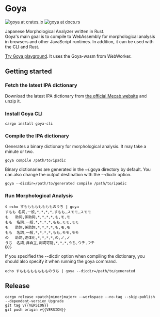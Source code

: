 # Goya

[![goya at crates.io](https://img.shields.io/crates/v/goya.svg)](https://crates.io/crates/goya)
[![goya at docs.rs](https://docs.rs/goya/badge.svg)](https://docs.rs/goya)

Japanese Morphological Analyzer written in Rust.  
Goya's main goal is to compile to WebAssembly for morphological analysis in browsers and other JavaScript runtimes. In addition, it can be used with the CLI and Rust.

[Try Goya playground](https://goya.vercel.app/). It uses the Goya-wasm from WebWorker.

## Getting started

### Fetch the latest IPA dictionary

Download the latest IPA dictionary from [the official Mecab website](https://taku910.github.io/mecab/) and unzip it.

### Install Goya CLI

```
cargo install goya-cli
```

### Compile the IPA dictionary

Generates a binary dictionary for morphological analysis. It may take a minute or two.

```
goya compile /path/to/ipadic
```

Binary dictionaries are generated in the ~/.goya directory by default. You can also change the output destination with the --dicdir option.

```
goya --dicdir=/path/to/generated compile /path/to/ipadic
```

### Run Morphological Analysis

```
$ echo すもももももももものうち | goya
すもも	名詞,一般,*,*,*,*,すもも,スモモ,スモモ
も	助詞,係助詞,*,*,*,*,も,モ,モ
もも	名詞,一般,*,*,*,*,もも,モモ,モモ
も	助詞,係助詞,*,*,*,*,も,モ,モ
もも	名詞,一般,*,*,*,*,もも,モモ,モモ
の	助詞,連体化,*,*,*,*,の,ノ,ノ
うち	名詞,非自立,副詞可能,*,*,*,うち,ウチ,ウチ
EOS
```

If you specified the --dicdir option when compiling the dictionary, you should also specify it when running the goya command.

```
echo すもももももももものうち | goya --dicdir=/path/to/generated
```

## Release

```
cargo release <patch|minor|major> --workspace --no-tag --skip-publish --dependent-version Upgrade
git tag v{{VERSION}}
git push origin v{{VERSION}}
```
